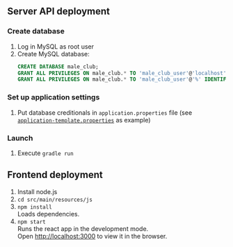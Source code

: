## Server API deployment
### Create database
1. Log in MySQL as root user
2. Create MySQL database:
    ```sql
    CREATE DATABASE male_club;
    GRANT ALL PRIVILEGES ON male_club.* TO 'male_club_user'@'localhost' IDENTIFIED BY 'qwerty';
    GRANT ALL PRIVILEGES ON male_club.* TO 'male_club_user'@'%' IDENTIFIED BY 'qwerty';
    ```
### Set up application settings
1. Put database creditionals in ```application.properties``` file 
(see [```application-template.properties```](src/main/resources/config/mysql/application-template.properties)
as example)
### Launch
1. Execute ```gradle run```

## Frontend deployment
1. Install node.js
2. ```cd src/main/resources/js```
3. ```npm install```\
   Loads dependencies.
4. ```npm start```\
   Runs the react app in the development mode.\
   Open [http://localhost:3000](http://localhost:3000) to view it in the browser.